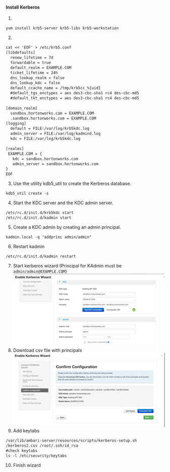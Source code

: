 #### Install Kerberos
1. 
```
yum install krb5-server krb5-libs krb5-workstation
```
2. 
```
cat << 'EOF' > /etc/krb5.conf
[libdefaults]
  renew_lifetime = 7d
  forwardable = true
  default_realm = EXAMPLE.COM
  ticket_lifetime = 24h
  dns_lookup_realm = false
  dns_lookup_kdc = false
  default_ccache_name = /tmp/krb5cc_%{uid}
  #default_tgs_enctypes = aes des3-cbc-sha1 rc4 des-cbc-md5
  #default_tkt_enctypes = aes des3-cbc-sha1 rc4 des-cbc-md5

[domain_realm]
  sandbox.hortonworks.com = EXAMPLE.COM
  .sandbox.hortonworks.com = EXAMPLE.COM
[logging]
  default = FILE:/var/log/krb5kdc.log
  admin_server = FILE:/var/log/kadmind.log
  kdc = FILE:/var/log/krb5kdc.log

[realms]
 EXAMPLE.COM = {
   kdc = sandbox.hortonworks.com
   admin_server = sandbox.hortonworks.com
}
EOF
```
3. Use the utility kdb5_util to create the Kerberos database.
```
kdb5_util create -s
```
4. Start the KDC server and the KDC admin server.
```
/etc/rc.d/init.d/krb5kdc start
/etc/rc.d/init.d/kadmin start
```
5. Create a KDC admin by creating an admin principal. 
```
kadmin.local -q "addprinc admin/admin"
```
6. Restart kadmin
```
/etc/rc.d/init.d/kadmin restart
```
7. Start kerberos wizard (Principal for KAdmin must be `admin/admin@EXAMPLE.COM`)
![Image](screenshots/kerberos_wizard.png?raw=true)
8. Download csv file with principals
![Image](screenshots/kerberos_download_csv.png?raw=true)
9. Add keytabs
```
/var/lib/ambari-server/resources/scripts/kerberos-setup.sh /kerberos2.csv /root/.ssh/id_rsa
#check keytabs
ls -l /etc/security/keytabs
```
10. Finish wizard
